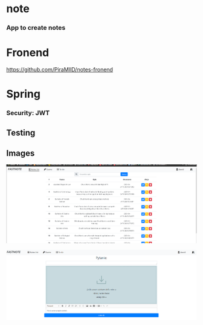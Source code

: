 # note

### App to create notes
# Fronend
https://github.com/PiraMIID/notes-fronend
# Spring

### Security: JWT

## Testing


## Images
![alt text](img.png)

![alt text](img_1.png)

